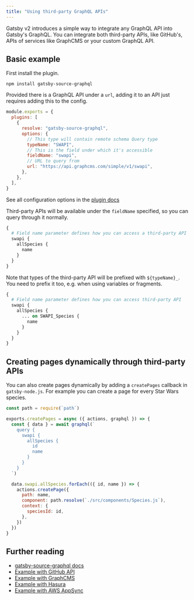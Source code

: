 ```yaml
---
title: "Using third-party GraphQL APIs"
---
```


Gatsby v2 introduces a simple way to integrate any GraphQL API into Gatsby's GraphQL. You can integrate both third-party APIs, like GitHub's, APIs of services like GraphCMS or your custom GraphQL API.

## Basic example

First install the plugin.

```shell
npm install gatsby-source-graphql
```

Provided there is a GraphQL API under a `url`, adding it to an API just requires adding this to the config.

```js:title=gatsby-config.js
module.exports = {
  plugins: [
    {
      resolve: "gatsby-source-graphql",
      options: {
        // This type will contain remote schema Query type
        typeName: "SWAPI",
        // This is the field under which it's accessible
        fieldName: "swapi",
        // URL to query from
        url: "https://api.graphcms.com/simple/v1/swapi",
      },
    },
  ],
}
```

See all configuration options in the [plugin docs](/packages/gatsby-source-graphql)

Third-party APIs will be available under the `fieldName` specified, so you can query through it normally.

```graphql
{
  # Field name parameter defines how you can access a third-party API
  swapi {
    allSpecies {
      name
    }
  }
}
```

Note that types of the third-party API will be prefixed with `${typeName}_`. You need to prefix it too, e.g. when using variables or fragments.

```graphql
{
  # Field name parameter defines how you can access third-party API
  swapi {
    allSpecies {
      ... on SWAPI_Species {
        name
      }
    }
  }
}
```

## Creating pages dynamically through third-party APIs

You can also create pages dynamically by adding a `createPages` callback in `gatsby-node.js`. For example you can create a page for every Star Wars species.

```js:title=gatsby-node.js
const path = require(`path`)

exports.createPages = async ({ actions, graphql }) => {
  const { data } = await graphql(`
    query {
      swapi {
        allSpecies {
          id
          name
        }
      }
    }
  `)

  data.swapi.allSpecies.forEach(({ id, name }) => {
    actions.createPage({
      path: name,
      component: path.resolve(`./src/components/Species.js`),
      context: {
        speciesId: id,
      },
    })
  })
}
```

## Further reading

- [gatsby-source-graphql docs](/packages/gatsby-source-graphql)
- [Example with GitHub API](https://github.com/freiksenet/gatsby-github-displayer)
- [Example with GraphCMS](https://github.com/freiksenet/gatsby-graphcms)
- [Example with Hasura](https://github.com/hasura/graphql-engine/tree/master/community/sample-apps/gatsby-postgres-graphql)
- [Example with AWS AppSync](https://github.com/aws-samples/aws-appsync-gatsby-sample)
